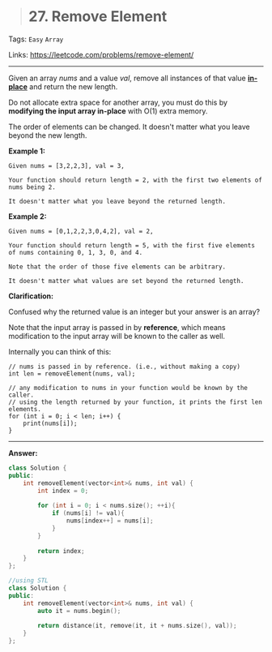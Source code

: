 > # 27. Remove Element

Tags: `Easy` `Array`

Links: <https://leetcode.com/problems/remove-element/>

---

Given an array *nums* and a value *val*, remove all instances of that value [**in-place**](https://en.wikipedia.org/wiki/In-place_algorithm) and return the new length.

Do not allocate extra space for another array, you must do this by **modifying the input array in-place** with O(1) extra memory.

The order of elements can be changed. It doesn't matter what you leave beyond the new length.

**Example 1:**

```
Given nums = [3,2,2,3], val = 3,

Your function should return length = 2, with the first two elements of nums being 2.

It doesn't matter what you leave beyond the returned length.
```

**Example 2:**

```
Given nums = [0,1,2,2,3,0,4,2], val = 2,

Your function should return length = 5, with the first five elements of nums containing 0, 1, 3, 0, and 4.

Note that the order of those five elements can be arbitrary.

It doesn't matter what values are set beyond the returned length.
```

**Clarification:**

Confused why the returned value is an integer but your answer is an array?

Note that the input array is passed in by **reference**, which means modification to the input array will be known to the caller as well.

Internally you can think of this:

```
// nums is passed in by reference. (i.e., without making a copy)
int len = removeElement(nums, val);

// any modification to nums in your function would be known by the caller.
// using the length returned by your function, it prints the first len elements.
for (int i = 0; i < len; i++) {
    print(nums[i]);
}
```

---

**Answer:**

```c++
class Solution {
public:
    int removeElement(vector<int>& nums, int val) {
        int index = 0;
        
        for (int i = 0; i < nums.size(); ++i){
            if (nums[i] != val){
                nums[index++] = nums[i];
            }
        }
        
        return index;
    }
};
```

```c++
//using STL
class Solution {
public:
    int removeElement(vector<int>& nums, int val) {
        auto it = nums.begin();
        
        return distance(it, remove(it, it + nums.size(), val));
    }
};
```

